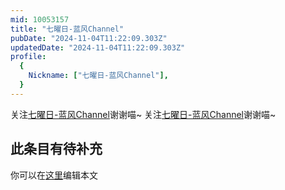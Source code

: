 ```yaml
---
mid: 10053157
title: "七曜日-蓝风Channel"
pubDate: "2024-11-04T11:22:09.303Z"
updatedDate: "2024-11-04T11:22:09.303Z"
profile:
  {
    Nickname: ["七曜日-蓝风Channel"],
  }
---
```


关注[七曜日-蓝风Channel](https://space.bilibili.com/10053157)谢谢喵~ 关注[七曜日-蓝风Channel](https://space.bilibili.com/10053157)谢谢喵~

## 此条目有待补充
你可以在[这里](https://github.com/Yuhanawa/VTuber.ICU/edit/master/src/content/v/七曜日-蓝风Channel/index.md)编辑本文
